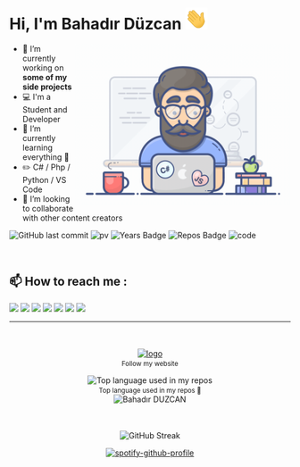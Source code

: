 
# Hi, I'm Bahadır Düzcan <img src="https://raw.githubusercontent.com/ABSphreak/ABSphreak/master/gifs/Hi.gif" width="40px" />

<img align="right" height="290" src="https://raw.githubusercontent.com/bahadirduzcan/bahadirduzcan/main/baho.gif" />

- 🔭 I’m currently working on **some of my side projects**
- 💻 I'm a Student and Developer
- 🌱 I’m currently learning everything 🤣
- :pencil2: C# / Php / Python / VS Code
- 👯 I’m looking to collaborate with other content creators

![GitHub last commit](https://img.shields.io/github/last-commit/bahadirduzcan/bahadirduzcan)
![pv](https://komarev.com/ghpvc/?username=bahadirduzcan)
![Years Badge](https://badges.pufler.dev/years/bahadirduzcan)
![Repos Badge](https://badges.pufler.dev/repos/bahadirduzcan)
![code](https://img.shields.io/badge/code%20quality-A++-success)

<br/>

## :mailbox: How to reach me :
[<img src="https://img.icons8.com/bubbles/50/000000/gmail.png"/>](mailto:bahadirduzcan@gmail.com)
[<img src="https://img.icons8.com/bubbles/50/000000/linkedin.png"/>](https://www.linkedin.com/in/bahax41/)
[<img src="https://img.icons8.com/bubbles/50/000000/github.png">](https://github.com/bahadirduzcan)
[<img src="https://img.icons8.com/bubbles/50/000000/twitter.png"/>](https://twitter.com/bahadirduzcan)
[<img src="https://img.icons8.com/bubbles/50/000000/instagram-new.png"/>](https://instagram.com/bahadirduzcan)
[<img src="https://img.icons8.com/bubbles/50/000000/spotify.png"/>](https://open.spotify.com/user/bahax41)
[<img src="https://img.icons8.com/bubbles/50/000000/discord-logo.png"/>](https://discord.gg/wuTh3SmFN7)

---
<p align="center">
  <br/>  <br/>
    <a href="https://bahadirduzcan.com.tr/" target="_blank">
    <img width="100" src="https://bahadirduzcan.com.tr/assets/images/favicon.ico" alt="logo" />
  </a>  <br/>
  <small>Follow my website</small>
</p>

<p align="center">

</p>

<div align="center">
  <img width="" src="https://github-readme-stats.vercel.app/api/top-langs/?username=bahadirduzcan&layout=compact&hide_title=1&theme=dark&card_width=300" alt="Top language used in my repos" />
  <br/>
  <small>Top language used in my repos 🎉</small>
   <br/>
    <img src="https://github-readme-stats.vercel.app/api?username=bahadirduzcan&theme=dark&show_icons=true" alt="Bahadır DUZCAN"></img>
  <br />
  <br />
  <br />
</div>

<div align="center">
  
![GitHub Streak](https://github-readme-streak-stats.herokuapp.com/?user=bahadirduzcan&theme=tokyonight)
  
[![spotify-github-profile](https://spotify-github-profile.vercel.app/api/view?uid=bahax41&cover_image=true&theme=default)](https://spotify-github-profile.vercel.app/api/view?uid=bahax41&redirect=true)

</div>
